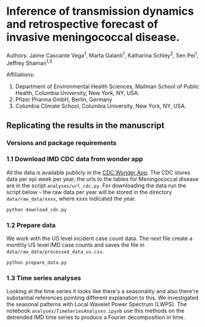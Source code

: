 # Inference of transmission dynamics and retrospective forecast of invasive meningococcal disease.
Authors: Jaime Cascante Vega<sup>1</sup>, Marta Galanti<sup>1</sup>, Katharina Schley<sup>2</sup>, Sen Pei<sup>1</sup>, Jeffrey Shaman<sup>1,3</sup>

Affiliations:
1. Department of Environmental Health Sciences, Mailman School of Public Health, Columbia University, New York, NY, USA.
2. Pfizer Pharma GmbH, Berlin, Germany
3. Columbia Climate School, Columbia University, New York, NY, USA.


## Replicating the results in the manuscript

### Versions and package requirements


### 1.1 Download IMD CDC data from wonder app
All the data is available publicly in the [CDC Wonder App](https://wonder.cdc.gov). The CDC stores data per epi week per year, the urls to the tables for Meningococcal disease are in the script `analyses/url_cdc.py`. For downloading the data run the script below - the raw data per year will be stored in the directory `data/raw_data/xxxx`, where xxxx indicated the year.

```
python download_cdc.py
```

### 1.2 Prepare data
We work with the US level incident case count data. The next file create a monthly US level IMD case counts and saves the file in `data/raw_data/processed_data_us.csv`.

```
python prepare_data.py
```

### 1.3 Time series analyses
Looking at the time series it looks like there's a seasonality and also there're substantial references pointing different explanation to this. We investigated the seasonal patterns with Local Wavelet Power Spectrum (LWPS). The notebook `analyses/TimeSeriesAnalyses.ipynb` use this methods on the detrended IMD time series to produce a Fourier decomposition in time.